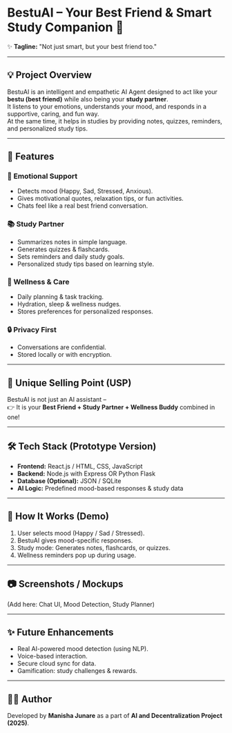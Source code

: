 # BestuAI – Your Best Friend & Smart Study Companion 💙  

✨ **Tagline:** "Not just smart, but your best friend too."  

---

## 💡 Project Overview  
BestuAI is an intelligent and empathetic AI Agent designed to act like your **bestu (best friend)** while also being your **study partner**.  
It listens to your emotions, understands your mood, and responds in a supportive, caring, and fun way.  
At the same time, it helps in studies by providing notes, quizzes, reminders, and personalized study tips.  

---

## 🚀 Features  

### 🌈 Emotional Support  
- Detects mood (Happy, Sad, Stressed, Anxious).  
- Gives motivational quotes, relaxation tips, or fun activities.  
- Chats feel like a real best friend conversation.  

### 📚 Study Partner  
- Summarizes notes in simple language.  
- Generates quizzes & flashcards.  
- Sets reminders and daily study goals.  
- Personalized study tips based on learning style.  

### 🌱 Wellness & Care  
- Daily planning & task tracking.  
- Hydration, sleep & wellness nudges.  
- Stores preferences for personalized responses.  

### 🔒 Privacy First  
- Conversations are confidential.  
- Stored locally or with encryption.  

---

## 🎯 Unique Selling Point (USP)  
BestuAI is not just an AI assistant –  
👉 It is your **Best Friend + Study Partner + Wellness Buddy** combined in one!  

---

## 🛠️ Tech Stack (Prototype Version)  
- **Frontend:** React.js / HTML, CSS, JavaScript  
- **Backend:** Node.js with Express OR Python Flask  
- **Database (Optional):** JSON / SQLite  
- **AI Logic:** Predefined mood-based responses & study data  

---

## 📌 How It Works (Demo)  
1. User selects mood (Happy / Sad / Stressed).  
2. BestuAI gives mood-specific responses.  
3. Study mode: Generates notes, flashcards, or quizzes.  
4. Wellness reminders pop up during usage.  

---

## 📷 Screenshots / Mockups  
(Add here: Chat UI, Mood Detection, Study Planner)  

---

## ✨ Future Enhancements  
- Real AI-powered mood detection (using NLP).  
- Voice-based interaction.  
- Secure cloud sync for data.  
- Gamification: study challenges & rewards.  

---

## 👩‍💻 Author  
Developed by **Manisha Junare** as a  part of **AI and Decentralization Project (2025)**.  
